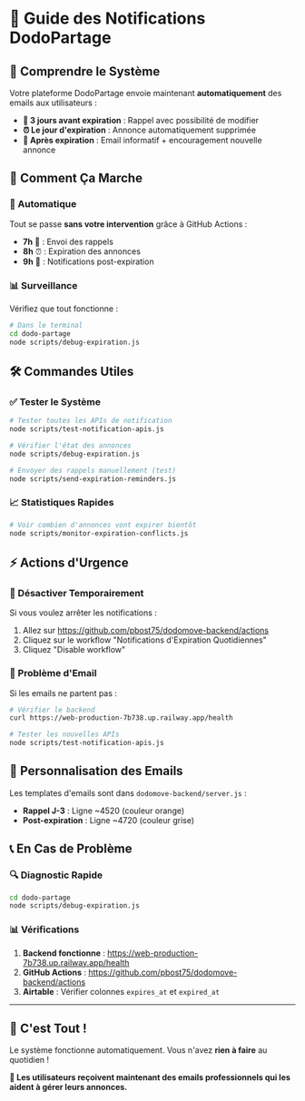# 📧 Guide des Notifications DodoPartage

## 🎯 Comprendre le Système

Votre plateforme DodoPartage envoie maintenant **automatiquement** des emails aux utilisateurs :

- **📅 3 jours avant expiration** : Rappel avec possibilité de modifier
- **⏰ Le jour d'expiration** : Annonce automatiquement supprimée  
- **📮 Après expiration** : Email informatif + encouragement nouvelle annonce

## 🔧 Comment Ça Marche

### **🚀 Automatique** 
Tout se passe **sans votre intervention** grâce à GitHub Actions :
- **7h** 🌅 : Envoi des rappels
- **8h** ⏰ : Expiration des annonces
- **9h** 📧 : Notifications post-expiration

### **📊 Surveillance**
Vérifiez que tout fonctionne :
```bash
# Dans le terminal
cd dodo-partage
node scripts/debug-expiration.js
```

## 🛠️ Commandes Utiles

### **✅ Tester le Système**
```bash
# Tester toutes les APIs de notification
node scripts/test-notification-apis.js

# Vérifier l'état des annonces
node scripts/debug-expiration.js

# Envoyer des rappels manuellement (test)
node scripts/send-expiration-reminders.js
```

### **📈 Statistiques Rapides**
```bash
# Voir combien d'annonces vont expirer bientôt
node scripts/monitor-expiration-conflicts.js
```

## ⚡ Actions d'Urgence

### **🛑 Désactiver Temporairement**
Si vous voulez arrêter les notifications :
1. Allez sur https://github.com/pbost75/dodomove-backend/actions
2. Cliquez sur le workflow "Notifications d'Expiration Quotidiennes"  
3. Cliquez "Disable workflow"

### **🔧 Problème d'Email**
Si les emails ne partent pas :
```bash
# Vérifier le backend
curl https://web-production-7b738.up.railway.app/health

# Tester les nouvelles APIs  
node scripts/test-notification-apis.js
```

## 🎨 Personnalisation des Emails

Les templates d'emails sont dans `dodomove-backend/server.js` :
- **Rappel J-3** : Ligne ~4520 (couleur orange)
- **Post-expiration** : Ligne ~4720 (couleur grise)

## 📞 En Cas de Problème

### **🔍 Diagnostic Rapide**
```bash
cd dodo-partage
node scripts/debug-expiration.js
```

### **📊 Vérifications**
1. **Backend fonctionne** : https://web-production-7b738.up.railway.app/health
2. **GitHub Actions** : https://github.com/pbost75/dodomove-backend/actions  
3. **Airtable** : Vérifier colonnes `expires_at` et `expired_at`

---

## 🎉 C'est Tout !

Le système fonctionne automatiquement. Vous n'avez **rien à faire** au quotidien !

**📱 Les utilisateurs reçoivent maintenant des emails professionnels qui les aident à gérer leurs annonces.** 